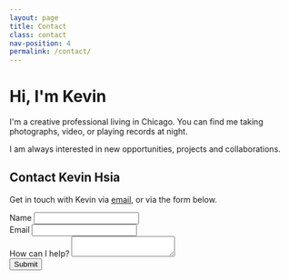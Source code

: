 ```yaml
---
layout: page
title: Contact
class: contact
nav-position: 4
permalink: /contact/
---
```


<div class="hero">
  <div class="content-wrapper">
    <div class="hero__container">
      <div class="hero__avatar-contact"></div>
      <div class="hero__about">
        <h1 class="hero__heading">Hi, I'm Kevin</h1>
        <div class="hero__about-body">
          <p>I'm a creative professional living in Chicago. You can find me taking photographs, video, or playing records at night.</p>
          <p>I am always interested in new opportunities, projects and collaborations.</p>
        </div>
    </div>
  </div>
</div>
<div class="page-body">
  <div class="content-wrapper">
    <h2 class="page-body__title">
      Contact Kevin Hsia
    </h2>
    <p class="page-body__copy">
      Get in touch with Kevin via <a href="mailto:khsia2@gmail.com">email</a>, or via the form below.
    </p>
    <form class="simpleform" action="https://getsimpleform.com/messages?form_api_token=1b8d5d4e7de55ac5111769f80a7747bf" method="post">
      <!-- the redirect_to is optional, the form will redirect to the referrer on submission -->
      <input type="hidden" name="redirect_to" value="{{ site.url }}/thanks" />
      <!-- all your input fields here.... -->
      <div class="page-body__input-wrapper">
        <label for="name">Name</label>
        <input id="name" type='text' name='name' />
      </div>
      <div class="page-body__input-wrapper">
        <label for="email">Email</label>
        <input id="email" type='text' name='email' />
      </div>
      <div class="page-body__input-wrapper">
        <label for="info">How can I help?</label>
        <textarea id="info" type='text' name='message'></textarea>
      </div>
      <div class="page-body__input-wrapper">
        <div class="page-body__submit-spacer"></div>
        <input type='submit' value='Submit' />
      </div>
    </form>
  </div>
</div>
